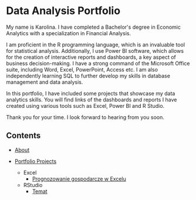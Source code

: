 # Data Analysis Portfolio
My name is Karolina. I have completed a Bachelor's degree in Economic Analytics with a specialization in Financial Analysis. 

I am proficient in the R programming language, which is an invaluable tool for statistical analysis. Additionally, I use Power BI software, which allows for the creation of interactive reports and dashboards, a key aspect of business decision-making. I have a strong command of the Microsoft Office suite, including Word, Excel, PowerPoint, Access etc. I am also independently learning SQL to further develop my skills in database management and data analysis.

In this portfolio, I have included some projects that showcase my data analytics skills. You will find links of the dashboards and reports I have created using various tools such as Excel, Power BI and R Studio. 

Thank you for your time.
I look forward to hearing from you soon.

## Contents
* [About]()
  
* [Portfolio Projects]()
  
   * Excel
      * [Prognozowanie gospodarcze w Excelu]()
   * RStudio
      * [Temat]()

